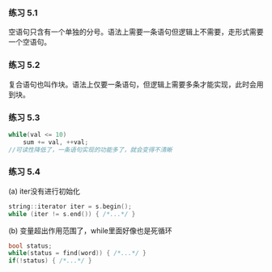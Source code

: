 ### 练习 5.1
空语句只含有一个单独的分号。语法上需要一条语句但逻辑上不需要，走形式需要一个空语句。
### 练习 5.2
复合语句也叫作块。语法上仅要一条语句，但逻辑上需要多条才能实现，此时会用到块。
### 练习 5.3
```cpp
while(val <= 10)
    sum += val, ++val;
//可读性降低了，一条语句实现的功能多了，就会变得不清晰
```
### 练习 5.4
(a) iter没有进行初始化
```cpp
string::iterator iter = s.begin();
while (iter != s.end()) { /*...*/ }
```
(b) 变量超出作用范围了，while里面好像也是死循环
```cpp
bool status;
while(status = find(word)) { /*...*/ }
if(!status) { /*...*/ }
```
